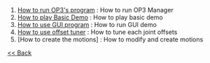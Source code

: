   1. [How to run OP3's program](OP3-How-to-run-OP3's-program.md) : How to run OP3 Manager
  2. [How to play Basic Demo](OP3-How-to-execute-Default-Demo.md) : How to play basic demo
  3. [How to use GUI program](OP3-How-to-execute-GUI-program.md) : How to run GUI demo
  4. [How to use offset tuner](OP3-How-to-use-offset-tuner.md) : How to tune each joint offsets
  5. [How to create the motions] : How to modify and create motions


[&lt;&lt; Back](OP3-User's-Guide.md)

[How to run OP3's program]:OP3-How-to-run-OP3's-program.md
[How to play Basic Demo]:OP3-How-to-execute-Default-Demo.md
[How to use GUI program]:OP3-How-to-execute-GUI-program.md
[How to use offset tuner]:OP3-How-to-use-offset-tuner.md
